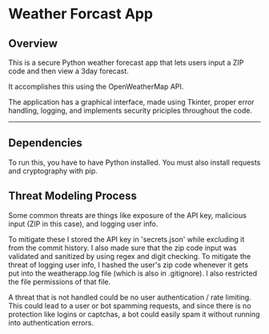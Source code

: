 # Weather Forcast App

## Overview

This is a secure Python weather forecast app that lets users input a ZIP code and then view a 3day forecast.

It accomplishes this using the OpenWeatherMap API.

The application has a graphical interface, made using Tkinter, proper error handling, logging, and implements security priciples throughout the code.

---

## Dependencies

To run this, you have to have Python installed. You must also install requests and cryptography with pip.

## Threat Modeling Process

Some common threats are things like exposure of the API key, malicious input (ZIP in this case), and logging user info.

To mitigate these I stored the API key in 'secrets.json' while excluding it from the commit history. I also made sure that the zip code input was validated and sanitized by using regex and digit checking. To mitigate the threat of logging user info, I hashed the user's zip code whenever it gets put into the weatherapp.log file (which is also in .gitignore). I also restricted the file permissions of that file.

A threat that is not handled could be no user authentication / rate limiting. This could lead to a user or bot spamming requests, and since there is no protection like logins or captchas, a bot could easily spam it without running into authentication errors.

